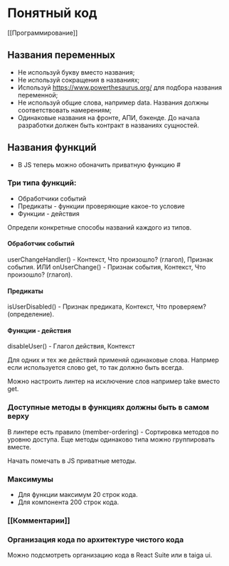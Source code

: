 # Понятный код
[[Программирование]]

## Названия переменных
- Не используй букву вместо названия;
- Не используй сокращения в названиях; 
- Используй https://www.powerthesaurus.org/ для подбора названия переменной;
- Не используй общие слова, например data. Названия должны соответствовать намерениям;
- Одинаковые названия на фронте, АПИ, бэкенде. До начала разработки должен быть контракт в названиях сущностей.

## Названия функций
- В JS теперь можно обоначить приватную функцию #

### Три типа функций:
- Обработчики событий
- Предикаты - функции проверяющие какое-то условие
- Функции - действия

Определи конкретные способы названий каждого из типов.

#### Обработчик событий
userChangeHandler() - Контекст, Что произошло? (глагол),  Признак события.
ИЛИ
onUserChange() - Признак события, Контекст, Что произошло? (глагол).

#### Предикаты
isUserDisabled() - Признак предиката, Контекст, Что проверяем? (определение).

#### Функции - действия
disableUser() - Глагол действия, Контекст

Для одних и тех же действий применяй одинаковые слова. Напрмер если используется слово get, то так должно быть всегда.

Можно настроить линтер на исключение слов например take вместо get.

### Доступные методы в функциях должны быть в самом верху
В линтере есть правило (member-ordering) - Сортировка методов по уровню доступа.
Еще методы одинаково типа можно группировать вместе.

Начать помечать в JS приватные методы.

### Максимумы
- Для функции максимум 20 строк кода.
- Для компонента 200 строк кода.

### [[Комментарии]]

### Организация кода по архитектуре чистого кода
 Можно подсмотреть организацию кода в React Suite или в taiga ui.